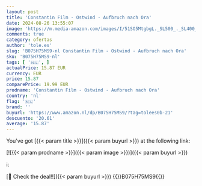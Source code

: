 ```yaml
---
layout: post
title: 'Constantin Film - Ostwind - Aufbruch nach Ora'
date: 2024-08-26 13:55:07
image: 'https://m.media-amazon.com/images/I/51SO5MtgbgL._SL500_._SL400_.jpg'
comments: true
category: ofertas
author: 'tole.es'
slug: 'B075H75MS9-nl Constantin Film - Ostwind - Aufbruch nach Ora'
sku: 'B075H75MS9-nl'
tags: [ '🇳🇱', ]
actualPrice: 15.87 EUR
currency: EUR
price: 15.87
comparePrice: 19.99 EUR
prodname: 'Constantin Film - Ostwind - Aufbruch nach Ora'
country: 'nl'
flag: '🇳🇱'
brand: ''
buyurl: 'https://www.amazon.nl/dp/B075H75MS9/?tag=tolees0b-21'
descuento: '20.61'
average: '15.87'
---
```


You've got [{{< param title >}}]({{< param buyurl >}}) at the following link:

[![{{< param prodname >}}]({{< param image >}})]({{< param buyurl >}})

ℹ️:


[🛒 Check the deal!!]({{< param buyurl >}})
{{<world>}}B075H75MS9{{</world>}}
